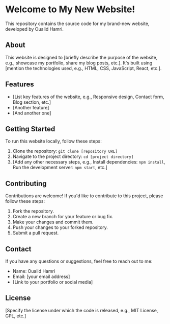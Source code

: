 # Welcome to My New Website!

This repository contains the source code for my brand-new website, developed by Oualid Hamri.

## About

This website is designed to [briefly describe the purpose of the website, e.g., showcase my portfolio, share my blog posts, etc.]. It's built using [mention the technologies used, e.g., HTML, CSS, JavaScript, React, etc.].

## Features

*   [List key features of the website, e.g., Responsive design, Contact form, Blog section, etc.]
*   [Another feature]
*   [And another one]

## Getting Started

To run this website locally, follow these steps:

1.  Clone the repository: `git clone [repository URL]`
2.  Navigate to the project directory: `cd [project directory]`
3.  [Add any other necessary steps, e.g., Install dependencies: `npm install`, Run the development server: `npm start`, etc.]

## Contributing

Contributions are welcome! If you'd like to contribute to this project, please follow these steps:

1.  Fork the repository.
2.  Create a new branch for your feature or bug fix.
3.  Make your changes and commit them.
4.  Push your changes to your forked repository.
5.  Submit a pull request.

## Contact

If you have any questions or suggestions, feel free to reach out to me:

*   Name: Oualid Hamri
*   Email: [your email address]
*   [Link to your portfolio or social media]

## License

[Specify the license under which the code is released, e.g., MIT License, GPL, etc.]
